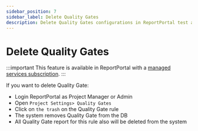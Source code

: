 ```yaml
---
sidebar_position: 7
sidebar_label: Delete Quality Gates
description: Delete Quality Gates configurations in ReportPortal test automation reporting tools for quality control management.
---
```


# Delete Quality Gates

:::important
This feature is available in ReportPortal with a [managed services subscription](https://reportportal.io/pricing/on-premises).
:::

If you want to delete Quality Gate:

* Login ReportPortal as Project Manager or Admin
* Open ```Project Settings> Quality Gates```
* Click on ```the trash``` on the Quality Gate rule
* The system removes Quality Gate from the DB
* All Quality Gate report for this rule also will be deleted from the system
